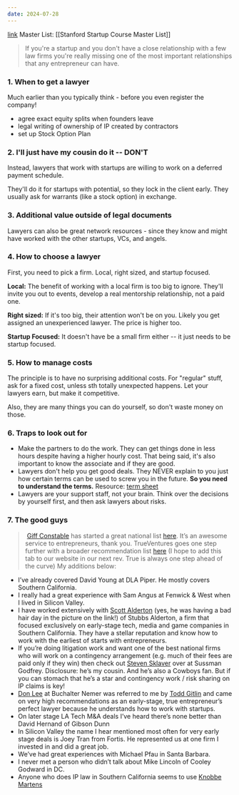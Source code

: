 ```yaml
---
date: 2024-07-28
---
```

[link](https://bothsidesofthetable.com/how-to-work-with-lawyers-at-a-startup-cf4f15feb8d3)
Master List: [[Stanford Startup Course Master List]]

> If you're a startup and you don't have a close relationship with a few law firms you're really missing one of the most important relationships that any entrepreneur can have.

### 1. When to get a lawyer
Much earlier than you typically think - before you even register the company!
- agree exact equity splits when founders leave
- legal writing of ownership of IP created by contractors
- set up Stock Option Plan

### 2. I'll just have my cousin do it -- DON'T
Instead, lawyers that work with startups are willing to work on a deferred payment schedule.

They'll do it for startups with potential, so they lock in the client early. They usually ask for warrants (like a stock option) in exchange.

### 3. Additional value outside of legal documents
Lawyers can also be great network resources - since they know and might have worked with the other startups, VCs, and angels.

### 4. How to choose a lawyer
First, you need to pick a firm. Local, right sized, and startup focused.

**Local:** The benefit of working with a local firm is too big to ignore. They'll invite you out to events, develop a real mentorship relationship, not a paid one.

**Right sized:** If it's too big, their attention won't be on you. Likely you get assigned an unexperienced lawyer. The price is higher too.

**Startup Focused:** It doesn't have be a small firm either -- it just needs to be startup focused.

### 5. How to manage costs
The principle is to have no surprising additional costs. For "regular" stuff, ask for a fixed cost, unless sth totally unexpected happens. Let your lawyers earn, but make it competitive.

Also, they are many things you can do yourself, so don't waste money on those.

### 6. Traps to look out for
- Make the partners to do the work. They can get things done in less hours despite having a higher hourly cost. That being said, it's also important to know the associate and if they are good.
- Lawyers don't help you get good deals. They NEVER explain to you just how certain terms can be used to screw you in the future. **So you need to understand the terms.** Resource: [term sheet](https://feld.com/archives/2005/08/term-sheet-series-wrap-up/)
- Lawyers are your support staff, not your brain. Think over the decisions by yourself first, and then ask lawyers about risks.

### 7. The good guys

>  [Giff Constable](http://twitter.com/giffconstable) has started a great national list [here](http://giffconstable.com/web-startup-lawyers-list/). It’s an awesome service to entrepreneurs, thank you. TrueVentures goes one step further with a broader recommendation list [here](http://www.trueventures.com/recommendations/) (I hope to add this tab to our website in our next rev. True is always one step ahead of the curve) My additions below:

- I’ve already covered David Young at DLA Piper. He mostly covers Southern California.
- I really had a great experience with Sam Angus at Fenwick & West when I lived in Silicon Valley.
- I have worked extensively with [Scott Alderton](http://www.biztechlaw.com/attorneys/Alderton_Scott.html) (yes, he was having a bad hair day in the picture on the link!) of Stubbs Alderton, a firm that focused exclusively on early-stage tech, media and game companies in Southern California. They have a stellar reputation and know how to work with the earliest of starts with entrepreneurs.
- If you’re doing litigation work and want one of the best national firms who will work on a contingency arrangement (e.g. much of their fees are paid only if they win) then check out [Steven Sklaver](http://www.susmangodfrey.com/?id=186) over at Sussman Godfrey. Disclosure: he’s my cousin. And he’s also a Cowboys fan. But if you can stomach that he’s a star and contingency work / risk sharing on IP claims is key!
- [Don Lee](http://www.buchalter.com/bt/index.php?action=Show&AttyID=68&option=com_content&task=view&id=152&Itemid=134) at Buchalter Nemer was referred to me by [Todd Gitlin](http://www.safirepartners.com/about_us.html) and came on very high recommendations as an early-stage, true entrepreneur’s perfect lawyer because he understands how to work with startups.
- On later stage LA Tech M&A deals I’ve heard there’s none better than David Hernand of Gibson Dunn
- In Silicon Valley the name I hear mentioned most often for very early stage deals is Joey Tran from Fortis. He represented us at one firm I invested in and did a great job.
- We’ve had great experiences with Michael Pfau in Santa Barbara.
- I never met a person who didn’t talk about Mike Lincoln of Cooley Godward in DC.
- Anyone who does IP law in Southern California seems to use [Knobbe Martens](http://www.kmob.com/)